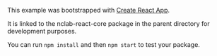 This example was bootstrapped with [Create React App](https://github.com/facebook/create-react-app).

It is linked to the nclab-react-core package in the parent directory for development purposes.

You can run `npm install` and then `npm start` to test your package.
